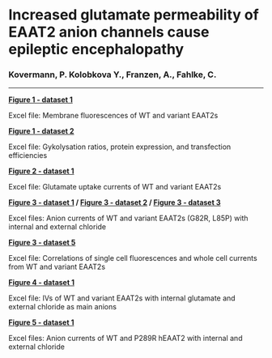 # Increased glutamate permeability of EAAT2 anion channels cause epileptic encephalopathy
### Kovermann, P. Kolobkova Y., Franzen, A., Fahlke, C. 
----------------------------------------------------------------------------------------------------------
<b>[Figure 1 - dataset 1](../master/Expression_by_Mem_Fluo.xlsx)</b>

Excel file: Membrane fluorescences of WT and variant EAAT2s

<b>[Figure 1 - dataset 2](../master/Glycolysation.xlsx)</b>

Excel file: Gykolysation ratios, protein expression, and transfection efficiencies

<b>[Figure 2 - dataset 1](../master/Glutamate_Uptake.xlsx)</b>

Excel file: Glutamate uptake currents of WT and variant EAAT2s

<b>[Figure 3 - dataset 1](../master/Anion_currents_WT_Cl.xlsx) /
[Figure 3 - dataset 2](../master/Anion_currents_G82R_Cl.xlsx) /
[Figure 3 - dataset 3](../master/Anion_currents_L85P_Cl.xlsx)</b>

Excel files: Anion currents of WT and variant EAAT2s (G82R, L85P) with internal and external chloride

<b>[Figure 3 - dataset 5](../master/Current_vs_Fluo.xlsx)</b>

Excel file: Correlations of single cell fluorescences and whole cell currents from WT and variant EAAT2s

<b>[Figure 4 - dataset 1](../master/Glutamate_Permeability.xlsx)</b>

Excel file: IVs of WT and variant EAAT2s with internal glutamate and external chloride as main anions

<b>[Figure 5 - dataset 1](../master/Anion_currents_P289R_Cl.xlsx)</b> 

Excel files: Anion currents of WT and P289R hEAAT2 with internal and external chloride
